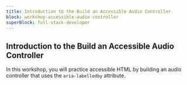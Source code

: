 ```yaml
---
title: Introduction to the Build an Accessible Audio Controller
block: workshop-accessible-audio-controller
superBlock: full-stack-developer
---
```


## Introduction to the Build an Accessible Audio Controller

In this workshop, you will practice accessible HTML by building an audio controller that uses the `aria-labelledby` attribute.
